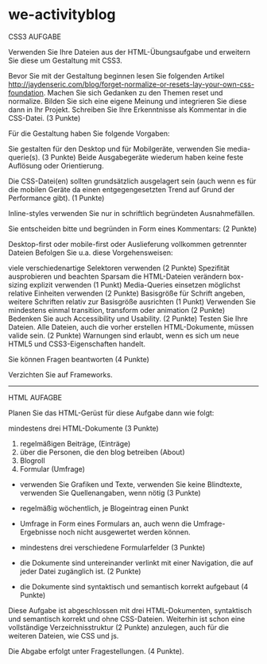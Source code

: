 # we-activityblog

CSS3 AUFGABE

Verwenden Sie Ihre Dateien aus der HTML-Übungsaufgabe und erweitern Sie diese um Gestaltung mit CSS3. 

Bevor Sie mit der Gestaltung beginnen lesen Sie folgenden Artikel http://jaydenseric.com/blog/forget-normalize-or-resets-lay-your-own-css-foundation. Machen Sie sich Gedanken zu den Themen reset und normalize. Bilden Sie sich eine eigene Meinung und integrieren Sie diese dann in Ihr Projekt. Schreiben Sie Ihre Erkenntnisse als Kommentar in die CSS-Datei.  (3 Punkte)

Für die Gestaltung haben Sie folgende Vorgaben:

Sie gestalten für den Desktop und für Mobilgeräte, verwenden Sie media-querie(s). (3 Punkte)
Beide Ausgabegeräte wiederum haben keine feste Auflösung oder Orientierung. 

Die CSS-Datei(en) sollten grundsätzlich ausgelagert sein (auch wenn es für die mobilen Geräte da einen entgegengesetzten Trend auf Grund der Performance gibt). (1 Punkte)

Inline-styles verwenden Sie nur in schriftlich begründeten Ausnahmefällen.

Sie entscheiden bitte und begründen in Form eines Kommentars: (2 Punkte)

Desktop-first oder mobile-first oder Auslieferung vollkommen getrennter Dateien
Befolgen Sie u.a. diese Vorgehensweisen:

viele verschiedenartige Selektoren verwenden (2 Punkte)
Spezifität ausprobieren und beachten
Sparsam die HTML-Dateien verändern
box-sizing explizit verwenden (1 Punkt)
Media-Queries einsetzen
möglichst relative Einheiten verwenden (2 Punkte)
Basisgröße für Schrift angeben, weitere Schriften relativ zur Basisgröße ausrichten (1 Punkt)
Verwenden Sie mindestens einmal transition, transform oder animation (2 Punkte)
Bedenken Sie auch Accessibility und Usability. (2 Punkte)
Testen Sie Ihre Dateien.
Alle Dateien, auch die vorher erstellen HTML-Dokumente, müssen valide sein. (2 Punkte)
Warnungen sind erlaubt, wenn es sich um neue HTML5 und CSS3-Eigenschaften handelt.

Sie können Fragen beantworten (4 Punkte)

Verzichten Sie auf Frameworks.

--------------------------------------------------------------------------------------------------------

HTML AUFAGBE

Planen Sie das HTML-Gerüst für diese Aufgabe dann wie folgt:

mindestens drei HTML-Dokumente (3 Punkte)
1. regelmäßigen Beiträge, (Einträge)
2. über die Personen, die den blog betreiben (About)
3. Blogroll
4. Formular (Umfrage)

- verwenden Sie Grafiken und Texte, verwenden Sie keine Blindtexte, verwenden Sie Quellenangaben, wenn nötig (3 Punkte)
 
- regelmäßig wöchentlich, je Blogeintrag einen Punkt

- Umfrage in Form eines Formulars an, auch wenn die Umfrage-Ergebnisse noch nicht ausgewertet werden können. 
- mindestens drei verschiedene Formularfelder (3 Punkte)

- die Dokumente sind untereinander verlinkt mit einer Navigation, die auf jeder Datei zugänglich ist. (2 Punkte)

- die Dokumente sind syntaktisch und semantisch korrekt aufgebaut (4 Punkte)


Diese Aufgabe ist abgeschlossen mit drei HTML-Dokumenten, syntaktisch und semantisch korrekt und ohne CSS-Dateien. 
Weiterhin ist schon eine vollständige Verzeichnisstruktur (2 Punkte) anzulegen, auch für die weiteren Dateien, wie CSS und js.

Die Abgabe erfolgt unter Fragestellungen. (4 Punkte).
